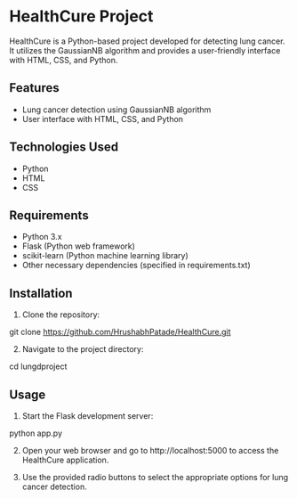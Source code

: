 # HealthCure Project

HealthCure is a Python-based project developed for detecting lung cancer. It utilizes the GaussianNB algorithm and provides a user-friendly interface with HTML, CSS, and Python.

## Features

- Lung cancer detection using GaussianNB algorithm
- User interface with HTML, CSS, and Python

## Technologies Used

- Python
- HTML
- CSS

## Requirements

- Python 3.x
- Flask (Python web framework)
- scikit-learn (Python machine learning library)
- Other necessary dependencies (specified in requirements.txt)

## Installation

1. Clone the repository:

git clone https://github.com/HrushabhPatade/HealthCure.git
 
 2. Navigate to the project directory:
 
 cd lungdproject

## Usage

1. Start the Flask development server:

 python app.py

2. Open your web browser and go to http://localhost:5000 to access the HealthCure application.

3. Use the provided radio buttons to select the appropriate options for lung cancer detection.
